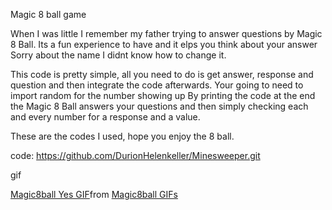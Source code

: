 Magic 8 ball game

When I was little I remember my father trying to answer questions by Magic 8 Ball. 
Its a fun experience to have and it elps you think about your answer
Sorry about the name I didnt know how to change it.

This code is pretty simple, all you need to do is get answer, 
response and question and then integrate the code afterwards. 
Your going to need to import random for the number showing up
By printing the code at the end the Magic 8 Ball answers your questions and then simply checking
each and every number for a response and a value.

These are the codes I used, hope you enjoy the 8 ball.

code:
https://github.com/DurionHelenkeller/Minesweeper.git

gif 
<div class="tenor-gif-embed" data-postid="20236294" data-share-method="host" data-aspect-ratio="1.77778" data-width="100%"><a href="https://tenor.com/view/magic8ball-yes-says-yes-gif-20236294">Magic8ball Yes GIF</a>from <a href="https://tenor.com/search/magic8ball-gifs">Magic8ball GIFs</a></div> <script type="text/javascript" async src="https://tenor.com/embed.js"></script>
